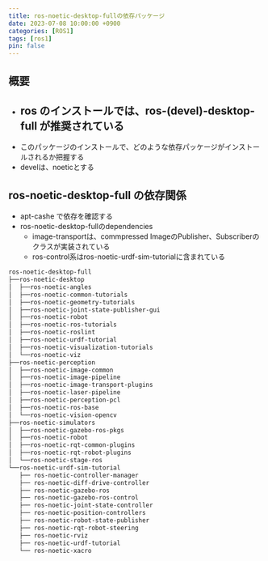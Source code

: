 ```yaml
---
title: ros-noetic-desktop-fullの依存パッケージ
date: 2023-07-08 10:00:00 +0900
categories: [ROS1]
tags: [ros1]
pin: false
---
```


## 概要

- ## ros のインストールでは、ros-(devel)-desktop-full が推奨されている
- このパッケージのインストールで、どのような依存パッケージがインストールされるか把握する
- develは、noeticとする

## ros-noetic-desktop-full の依存関係
- apt-cashe で依存を確認する
- ros-noetic-desktop-fullのdependencies
    - image-transportは、commpressed ImageのPublisher、Subscriberのクラスが実装されている
    - ros-control系はros-noetic-urdf-sim-tutorialに含まれている

``` bash
ros-noetic-desktop-full
├──ros-noetic-desktop
│  ├──ros-noetic-angles
│  ├──ros-noetic-common-tutorials
│  ├──ros-noetic-geometry-tutorials
│  ├──ros-noetic-joint-state-publisher-gui
│  ├──ros-noetic-robot
│  ├──ros-noetic-ros-tutorials
│  ├──ros-noetic-roslint
│  ├──ros-noetic-urdf-tutorial
│  ├──ros-noetic-visualization-tutorials
│  └──ros-noetic-viz
├──ros-noetic-perception
│  ├──ros-noetic-image-common
│  ├──ros-noetic-image-pipeline
│  ├──ros-noetic-image-transport-plugins
│  ├──ros-noetic-laser-pipeline
│  ├──ros-noetic-perception-pcl
│  ├──ros-noetic-ros-base
│  └──ros-noetic-vision-opencv
├──ros-noetic-simulators
│  ├──ros-noetic-gazebo-ros-pkgs
│  ├──ros-noetic-robot
│  ├──ros-noetic-rqt-common-plugins
│  ├──ros-noetic-rqt-robot-plugins
│  └──ros-noetic-stage-ros
└──ros-noetic-urdf-sim-tutorial
   ├── ros-noetic-controller-manager
   ├── ros-noetic-diff-drive-controller
   ├── ros-noetic-gazebo-ros
   ├── ros-noetic-gazebo-ros-control
   ├── ros-noetic-joint-state-controller
   ├── ros-noetic-position-controllers
   ├── ros-noetic-robot-state-publisher
   ├── ros-noetic-rqt-robot-steering
   ├── ros-noetic-rviz
   ├── ros-noetic-urdf-tutorial
   └── ros-noetic-xacro
```

